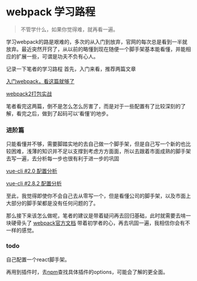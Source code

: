 # webpack 学习路程
> 不管学什么，如果你觉得难，就再看一遍。

学习webpack的路是艰难的，多次的从入门到放弃，官网的每次总是看到一半就放弃。最近突然开窍了，从以前的略懂到现在随便一个脚手架基本能看懂，并能相应的扩展一些，可谓是功夫不负有心人。

记录一下笔者的学习路程
首先，入门来看，推荐两篇文章

[入门webpack，看这篇就够了](http://www.jianshu.com/p/42e11515c10f)

[webpack2打包实战](https://zhuanlan.zhihu.com/p/27046322)

笔者看完这两篇，倒不是怎么怎么厉害了，而是对于一些配置有了比较深刻的了解，看完之后，做到了起码可以‘看懂’的地步。

### 进阶篇
只能看懂并不够，需要脚踏实地的去自己做一个脚手架，但是自己写一个新的也比较困难，浅薄的知识并不足以支撑到考虑方方面面，所以去跟着市面成熟的脚手架去写一遍，去分析每一步也很有利于进一步的巩固


[vue-cli #2.0 配置分析](https://juejin.im/post/584e48b2ac502e006c74a120)

[vue-cli #2.8.2 配置分析](https://segmentfault.com/a/1190000008644830)

至此，我觉得即使你不会自己去从零写一个，但是看懂公司的脚手架，以及市面上大部分的脚手架都是没有任何问题的了。

那么接下来该怎么做呢，笔者的建议是带着疑问再去回归基础，此时就需要去啃一块硬骨头了
[webpack官方文档](https://doc.webpack-china.org/)
带着初学者的心，再去巩固一遍，我相信你会有不一样的感觉。

### todo
自己配置一个react脚手架。

再用到插件时，去[npm](https://www.npmjs.com/)查找具体插件的options，可能会了解的更全面。
